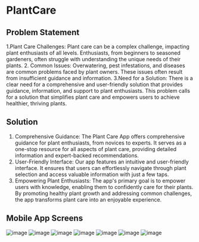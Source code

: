 # PlantCare

## Problem Statement

1.Plant Care Challenges:
Plant care can be a complex challenge, impacting plant enthusiasts of all levels.
Enthusiasts, from beginners to seasoned gardeners, often struggle with understanding the unique needs of their plants.
2. Common Issues:
Overwatering, pest infestations, and diseases are common problems faced by plant owners.
These issues often result from insufficient guidance and information.
3.Need for a Solution:
There is a clear need for a comprehensive and user-friendly solution that provides guidance, information, and support to plant enthusiasts.
This problem calls for a solution that simplifies plant care and empowers users to achieve healthier, thriving plants.


## Solution 

1. Comprehensive Guidance:
The Plant Care App offers comprehensive guidance for plant enthusiasts, from novices to experts.
It serves as a one-stop resource for all aspects of plant care, providing detailed information and expert-backed recommendations.
2. User-Friendly Interface:
Our app features an intuitive and user-friendly interface.
It ensures that users can effortlessly navigate through plant selection and access valuable information with just a few taps.
3. Empowering Plant Enthusiasts:
The app's primary goal is to empower users with knowledge, enabling them to confidently care for their plants.
By promoting healthy plant growth and addressing common challenges, the app transforms plant care into an enjoyable experience.


## Mobile App Screens


![image](https://github.com/user-attachments/assets/c87cbdee-2d10-4d50-a3ca-547e5a9893c8)
![image](https://github.com/user-attachments/assets/6318999a-11a2-4cfc-a009-c95f36c1dbea)
![image](https://github.com/user-attachments/assets/0d0fcd2f-d8b4-4bbd-bf05-0c8cd2803214)
![image](https://github.com/user-attachments/assets/1337d9fb-535a-4dd1-9089-ad8b4862dd57)
![image](https://github.com/user-attachments/assets/00aa09ab-e502-48d5-b09c-1e88e0803299)
![image](https://github.com/user-attachments/assets/513b45cc-495d-435c-9615-4fc3e2d9f822)
![image](https://github.com/user-attachments/assets/b140c6a2-0a5b-4325-a87a-7929657a9798)
